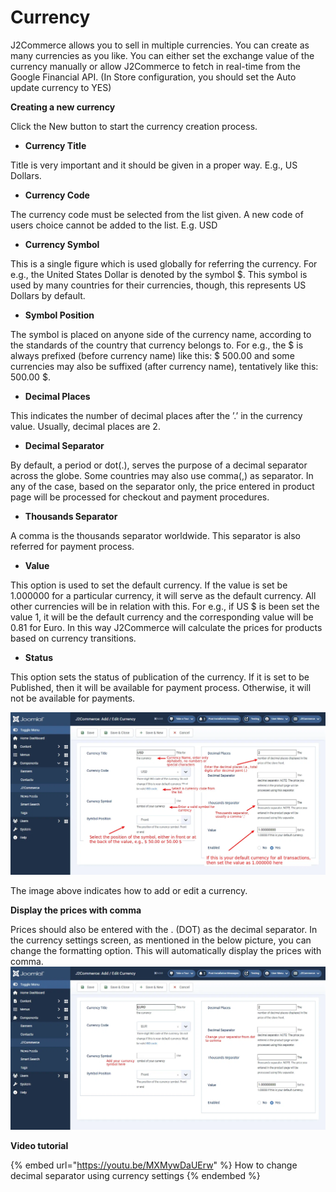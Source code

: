 # Currency

J2Commerce allows you to sell in multiple currencies. You can create as many currencies as you like. You can either set the exchange value of the currency manually or allow J2Commerce to fetch in real-time from the Google Financial API. (In Store configuration, you should set the Auto update currency to YES)

**Creating a new currency**

Click the New button to start the currency creation process.

* **Currency Title**

Title is very important and it should be given in a proper way. E.g., US Dollars.

* **Currency Code**

The currency code must be selected from the list given. A new code of users choice cannot be added to the list. E.g. USD

* **Currency Symbol**

This is a single figure which is used globally for referring the currency. For e.g., the United States Dollar is denoted by the symbol $. This symbol is used by many countries for their currencies, though, this represents US Dollars by default.

* **Symbol Position**

The symbol is placed on anyone side of the currency name, according to the standards of the country that currency belongs to. For e.g., the $ is always prefixed (before currency name) like this: $ 500.00 and some currencies may also be suffixed (after currency name), tentatively like this: 500.00 $.

* **Decimal Places**

This indicates the number of decimal places after the ’.’ in the currency value. Usually, decimal places are 2.

* **Decimal Separator**

By default, a period or dot(.), serves the purpose of a decimal separator across the globe. Some countries may also use comma(,) as separator. In any of the case, based on the separator only, the price entered in product page will be processed for checkout and payment procedures.

* **Thousands Separator**

A comma is the thousands separator worldwide. This separator is also referred for payment process.

* **Value**

This option is used to set the default currency. If the value is set be 1.000000 for a particular currency, it will serve as the default currency. All other currencies will be in relation with this. For e.g., if US $ is been set the value 1, it will be the default currency and the corresponding value will be 0.81 for Euro. In this way J2Commerce will calculate the prices for products based on currency transitions.

* **Status**

This option sets the status of publication of the currency. If it is set to be Published, then it will be available for payment process. Otherwise, it will not be available for payments.

![Adding a new currency](../.gitbook/assets/currency2.webp)

The image above indicates how to add or edit a currency.

**Display the prices with comma**

Prices should also be entered with the . (DOT) as the decimal separator. In the currency settings screen, as mentioned in the below picture, you can change the formatting option. This will automatically display the prices with comma. ![Displaying prices with comma](../.gitbook/assets/currency_decimal_separator2.webp)

**Video tutorial**

{% embed url="https://youtu.be/MXMywDaUErw" %}
How to change decimal separator using currency settings
{% endembed %}
